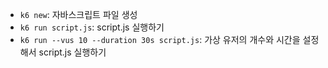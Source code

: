 - `k6 new`: 자바스크립트 파일 생성
- `k6 run script.js`: script.js 실행하기
- `k6 run --vus 10 --duration 30s script.js`: 가상 유저의 개수와 시간을 설정해서 script.js 실행하기
